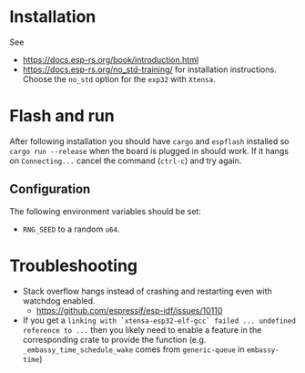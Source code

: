 # Installation
See
- <https://docs.esp-rs.org/book/introduction.html>
- <https://docs.esp-rs.org/no_std-training/>
for installation instructions.
Choose the `no_std` option for the `exp32` with `Xtensa`.

# Flash and run
After following installation you should have `cargo` and `espflash` installed so `cargo run --release` when the board is plugged in should work. If it hangs on `Connecting...` cancel the command (`ctrl-c`) and try again.

## Configuration
The following environment variables should be set:
- `RNG_SEED` to a random `u64`.

# Troubleshooting
- Stack overflow hangs instead of crashing and restarting even with watchdog enabled.
    - <https://github.com/espressif/esp-idf/issues/10110>
- If you get a ``linking with `xtensa-esp32-elf-gcc` failed ... undefined reference to ...`` then you likely need to enable a feature in the corresponding crate to provide the function (e.g. `_embassy_time_schedule_wake` comes from `generic-queue` in `embassy-time`)